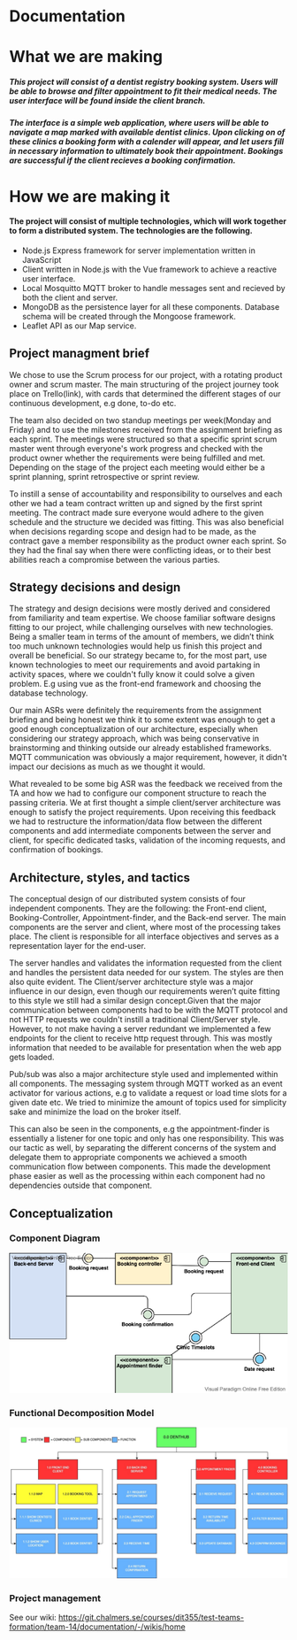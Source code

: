 # Documentation

# What we are making

##### This project will consist of a dentist registry booking system. Users will be able to browse and filter appointment to fit their medical needs. The user interface will be found inside the client branch. 

##### The interface is a simple web application, where users will be able to navigate a map marked with available dentist clinics. Upon clicking on of these clinics a booking form with a calender will appear, and let users fill in necessary information to ultimately book their appointment. Bookings are successful if the client recieves a booking confirmation. 
 

# How we are making it

#### The project will consist of multiple technologies, which will work together to form a distributed system. The technologies are the following. 
- Node.js Express framework for server implementation written in JavaScript 
- Client written in Node.js with the Vue framework to achieve a reactive user interface.
- Local Mosquitto MQTT broker to handle messages sent and recieved by both the client and server.
- MongoDB as the persistence layer for all these components. Database schema will be created through the Mongoose framework. 
- Leaflet API as our Map service.

## Project managment brief
We chose to use the Scrum process for our project, with a rotating product owner and scrum master. The main structuring of the project journey took place on Trello(link), with cards that determined the different stages of our continuous development, e.g done, to-do etc. 

The team also decided on two standup meetings per week(Monday and Friday) and to use the milestones received from the assignment briefing as each sprint. The meetings were structured so that a specific sprint scrum master went through everyone's work progress and checked with the product owner whether the requirements were being fulfilled and met. Depending on the stage of the project each meeting would either be a sprint planning, sprint retrospective or sprint review. 

To instill a sense of accountability and responsibility to ourselves and each other we had a team contract written up and signed by the first sprint meeting. The contract made sure everyone would adhere to the given schedule and the structure we decided was fitting. This was also beneficial when decisions regarding scope and design had to be made, as the contract gave a member responsibility as the product owner each sprint. So they had the final say when there were conflicting ideas, or to their best abilities reach a compromise between the various parties. 

## Strategy decisions and design
The strategy and design decisions were mostly derived and considered from familiarity and team expertise. We choose familiar software designs fitting to our project, while challenging ourselves with new technologies. Being a smaller team in terms of the amount of members, we didn’t think too much unknown technologies would help us finish this project and overall be beneficial. So our strategy became to, for the most part, use known technologies to meet our requirements and avoid partaking in activity spaces, where we couldn't fully know it could solve a given problem. E.g using vue as the front-end framework and choosing the database technology. 

Our main ASRs were definitely the requirements from the assignment briefing and being honest we think it to some extent was enough to get a good enough conceptualization of our architecture, especially when considering our strategy approach, which was being conservative in brainstorming and thinking outside our already established frameworks. MQTT communication was obviously a major requirement, however, it didn't impact our decisions as much as we thought it would. 

What revealed to be some big ASR was the feedback we received from the TA and how we had to configure our component structure to reach the passing criteria. We at first thought a simple client/server architecture was enough to satisfy the project requirements. Upon receiving this feedback we had to restructure the information/data flow between the different components and add intermediate components between the server and client, for specific dedicated tasks, validation of the incoming requests, and confirmation of bookings.

## Architecture, styles, and tactics
The conceptual design of our distributed system consists of four independent components. They are the following: the Front-end client, Booking-Controller, Appointment-finder, and the Back-end server. The main components are the server and client, where most of the processing takes place. The client is responsible for all interface objectives and serves as a representation layer for the end-user. 

The server handles and validates the information requested from the client and handles the persistent data needed for our system. The styles are then also quite evident. The Client/server architecture style was a major influence in our design, even though our requirements weren’t quite fitting to this style we still had a similar design concept.Given that the major communication between components had to be with the MQTT protocol and not HTTP requests we couldn't instill a traditional Client/Server style. However, to not make having a server redundant we implemented a few endpoints for the client to receive http request through. This was mostly information that needed to be available for presentation when the web app gets loaded. 

Pub/sub was also a major architecture style used and implemented within all components. The messaging system through MQTT worked as an event activator for various actions, e.g to validate a request or load time slots for a given date etc. We tried to minimize the amount of topics used for simplicity sake and minimize the load on the broker itself. 

This can also be seen in the components, e.g the appointment-finder is essentially a listener for one topic and only has one responsibility. This was our tactic as well, by separating the different concerns of the system and delegate them to appropriate components we achieved a smooth communication flow between components. This made the development phase easier as well as the processing within each component had no dependencies outside that component. 

## Conceptualization

### Component Diagram

![Component Diagram](./Order_Processing_System.png)

### Functional Decomposition Model

![Functional_Decomposition](./Functional_Decomposition.jpg)

### Project management

See our wiki: https://git.chalmers.se/courses/dit355/test-teams-formation/team-14/documentation/-/wikis/home
